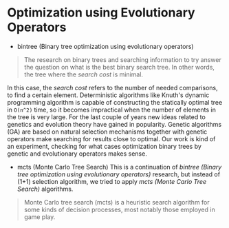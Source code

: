 # Optimization using Evolutionary Operators

- bintree (Binary tree optimization using evolutionary operators)
> The research on binary trees and searching information to try answer the question on what is the best binary search tree. In other words, the tree where the _search cost_ is minimal.

In this case, the _search cost_ refers to the number of needed comparisons, to find a certain element.
Deterministic algorithms like Knuth's dynamic programming algorithm is capable of constructing the statically optimal tree in `O(n^2)` time, so it becomes impractical when the number of elements in the tree is very large. For the last couple of years new ideas related to genetics and evolution theory have gained in popularity. Genetic algorithms (GA) are based on natural selection mechanisms together with genetic operators make searching for results close to optimal.
Our work is kind of an experiment, checking for what cases optimization binary trees by genetic and evolutionary operators makes sense.

- mcts (Monte Carlo Tree Search)
This is a continuation of _bintree (Binary tree optimization using evolutionary operators)_ research,
but instead of (1+1) selection algorithm, we tried to apply _mcts (Monte Carlo Tree Search)_ algorithms.

> Monte Carlo tree search (mcts) is a heuristic search algorithm for some kinds of decision processes, most notably those employed in game play.
